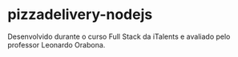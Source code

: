 # pizzadelivery-nodejs
Desenvolvido durante o curso Full Stack da iTalents e avaliado pelo professor Leonardo Orabona.
